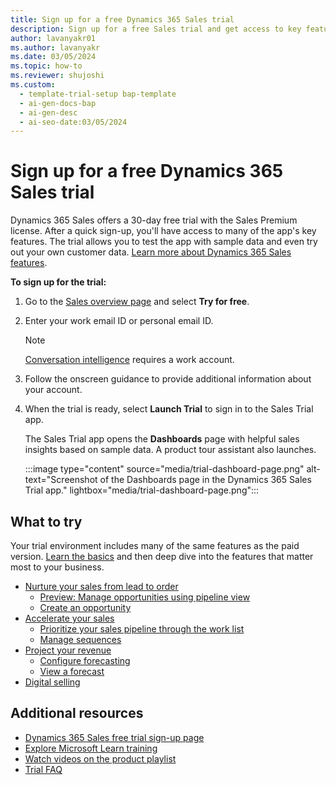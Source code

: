 ```yaml
---
title: Sign up for a free Dynamics 365 Sales trial
description: Sign up for a free Sales trial and get access to key features, test the app with sample data, and try out your own customer data.
author: lavanyakr01
ms.author: lavanyakr
ms.date: 03/05/2024
ms.topic: how-to
ms.reviewer: shujoshi
ms.custom:
  - template-trial-setup bap-template
  - ai-gen-docs-bap
  - ai-gen-desc
  - ai-seo-date:03/05/2024
---
```


# Sign up for a free Dynamics 365 Sales trial

Dynamics 365 Sales offers a 30-day free trial with the Sales Premium license. After a quick sign-up, you'll have access to many of the app's key features. The trial allows you to test the app with sample data and even try out your own customer data. [Learn more about Dynamics 365 Sales features](overview.md).

**To sign up for the trial:**

1. Go to the [Sales overview page](https://dynamics.microsoft.com/sales/overview/) and select **Try for free**.

1. Enter your work email ID or personal email ID.
    > [!NOTE]
    > [Conversation intelligence](dynamics365-sales-insights-app.md) requires a work account.

1. Follow the onscreen guidance to provide additional information about your account.  

1. When the trial is ready, select **Launch Trial** to sign in to the Sales Trial app.

    The Sales Trial app opens the **Dashboards** page with helpful sales insights based on sample data. A product tour assistant also launches.

    :::image type="content" source="media/trial-dashboard-page.png" alt-text="Screenshot of the Dashboards page in the Dynamics 365 Sales Trial app." lightbox="media/trial-dashboard-page.png":::

## What to try

Your trial environment includes many of the same features as the paid version. [Learn the basics](user-guide-learn-basics.md) and then deep dive into the features that matter most to your business.

- [Nurture your sales from lead to order](nurture-sales-from-lead-order-sales.md)
  - [Preview: Manage opportunities using pipeline view](use-opportunity-pipeline-view.md)
  - [Create an opportunity](create-edit-opportunity-sales.md)
- [Accelerate your sales](sales-accelerator-intro.md)
  - [Prioritize your sales pipeline through the work list](prioritize-sales-pipeline-through-work-list.md)
  - [Manage sequences](create-manage-sequences.md)
- [Project your revenue](project-accurate-revenue-sales-forecasting.md)
  - [Configure forecasting](configure-forecast.md)
  - [View a forecast](view-forecasts.md)
- [Digital selling](digital-selling.md)

## Additional resources

- [Dynamics 365 Sales free trial sign-up page](https://dynamics.microsoft.com/sales/sales-tool/free-trial)
- [Explore Microsoft Learn training](/training/dynamics365/sales)
- [Watch videos on the product playlist](https://www.youtube.com/watch?v=d1eOU8SCy_A&list=PLcakwueIHoT8Bkb8BvqgBKgJPUc3jSX3m)
- [Trial FAQ](sales-trial-faq.md)

